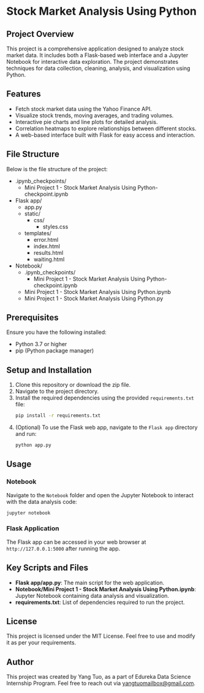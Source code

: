 # Stock Market Analysis Using Python

## Project Overview
This project is a comprehensive application designed to analyze stock market data. It includes both a Flask-based web interface and a Jupyter Notebook for interactive data exploration. The project demonstrates techniques for data collection, cleaning, analysis, and visualization using Python.

## Features
- Fetch stock market data using the Yahoo Finance API.
- Visualize stock trends, moving averages, and trading volumes.
- Interactive pie charts and line plots for detailed analysis.
- Correlation heatmaps to explore relationships between different stocks.
- A web-based interface built with Flask for easy access and interaction.

## File Structure
Below is the file structure of the project:

- .ipynb_checkpoints/
  - Mini Project 1 - Stock Market Analysis Using Python-checkpoint.ipynb
- Flask app/
  - app.py
  - static/
    - css/
      - styles.css
  - templates/
    - error.html
    - index.html
    - results.html
    - waiting.html
- Notebook/
  - .ipynb_checkpoints/
    - Mini Project 1 - Stock Market Analysis Using Python-checkpoint.ipynb
  - Mini Project 1 - Stock Market Analysis Using Python.ipynb
  - Mini Project 1 - Stock Market Analysis Using Python.py


## Prerequisites
Ensure you have the following installed:
- Python 3.7 or higher
- pip (Python package manager)

## Setup and Installation
1. Clone this repository or download the zip file.
2. Navigate to the project directory.
3. Install the required dependencies using the provided `requirements.txt` file:
   ```bash
   pip install -r requirements.txt
   ```
4. (Optional) To use the Flask web app, navigate to the `Flask app` directory and run:
   ```bash
   python app.py
   ```

## Usage
### Notebook
Navigate to the `Notebook` folder and open the Jupyter Notebook to interact with the data analysis code:
```bash
jupyter notebook
```

### Flask Application
The Flask app can be accessed in your web browser at `http://127.0.0.1:5000` after running the app.

## Key Scripts and Files
- **Flask app/app.py**: The main script for the web application.
- **Notebook/Mini Project 1 - Stock Market Analysis Using Python.ipynb**: Jupyter Notebook containing data analysis and visualization.
- **requirements.txt**: List of dependencies required to run the project.

## License
This project is licensed under the MIT License. Feel free to use and modify it as per your requirements.

## Author
This project was created by Yang Tuo, as a part of Edureka Data Science Internship Program. Feel free to reach out via yangtuomailbox@gmail.com.
